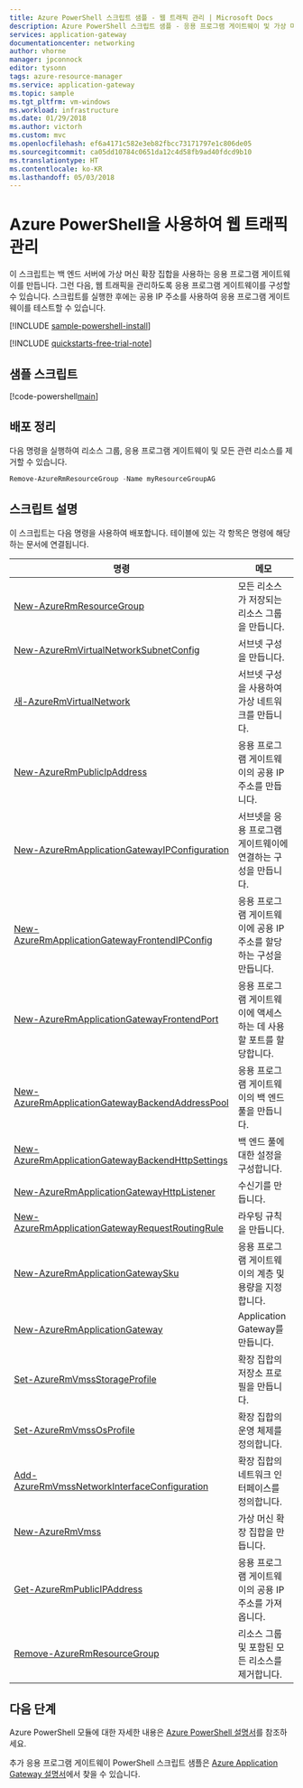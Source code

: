 ```yaml
---
title: Azure PowerShell 스크립트 샘플 - 웹 트래픽 관리 | Microsoft Docs
description: Azure PowerShell 스크립트 샘플 - 응용 프로그램 게이트웨이 및 가상 머신 확장 집합을 사용하여 웹 트래픽을 관리합니다.
services: application-gateway
documentationcenter: networking
author: vhorne
manager: jpconnock
editor: tysonn
tags: azure-resource-manager
ms.service: application-gateway
ms.topic: sample
ms.tgt_pltfrm: vm-windows
ms.workload: infrastructure
ms.date: 01/29/2018
ms.author: victorh
ms.custom: mvc
ms.openlocfilehash: ef6a4171c582e3eb82fbcc73171797e1c806de05
ms.sourcegitcommit: ca05dd10784c0651da12c4d58fb9ad40fdcd9b10
ms.translationtype: HT
ms.contentlocale: ko-KR
ms.lasthandoff: 05/03/2018
---
```

# <a name="manage-web-traffic-with-azure-powershell"></a>Azure PowerShell을 사용하여 웹 트래픽 관리

이 스크립트는 백 엔드 서버에 가상 머신 확장 집합을 사용하는 응용 프로그램 게이트웨이를 만듭니다. 그런 다음, 웹 트래픽을 관리하도록 응용 프로그램 게이트웨이를 구성할 수 있습니다. 스크립트를 실행한 후에는 공용 IP 주소를 사용하여 응용 프로그램 게이트웨이를 테스트할 수 있습니다.

[!INCLUDE [sample-powershell-install](../../../includes/sample-powershell-install-no-ssh.md)]

[!INCLUDE [quickstarts-free-trial-note](../../../includes/quickstarts-free-trial-note.md)]

## <a name="sample-script"></a>샘플 스크립트

[!code-powershell[main](../../../powershell_scripts/application-gateway/create-vmss/create-vmss.ps1 "Create application gateway")]

## <a name="clean-up-deployment"></a>배포 정리 

다음 명령을 실행하여 리소스 그룹, 응용 프로그램 게이트웨이 및 모든 관련 리소스를 제거할 수 있습니다.

```powershell
Remove-AzureRmResourceGroup -Name myResourceGroupAG
```

## <a name="script-explanation"></a>스크립트 설명

이 스크립트는 다음 명령을 사용하여 배포합니다. 테이블에 있는 각 항목은 명령에 해당하는 문서에 연결됩니다.

| 명령 | 메모 |
|---|---|
| [New-AzureRmResourceGroup](/powershell/module/azurerm.resources/new-azurermresourcegroup) | 모든 리소스가 저장되는 리소스 그룹을 만듭니다. |
| [New-AzureRmVirtualNetworkSubnetConfig](/powershell/module/azurerm.network/new-azurermvirtualnetworksubnetconfig) | 서브넷 구성을 만듭니다. |
| [새-AzureRmVirtualNetwork](/powershell/module/azurerm.network/new-azurermvirtualnetwork) | 서브넷 구성을 사용하여 가상 네트워크를 만듭니다. |
| [New-AzureRmPublicIpAddress](/powershell/module/azurerm.network/new-azurermpublicipaddress) | 응용 프로그램 게이트웨이의 공용 IP 주소를 만듭니다. |
| [New-AzureRmApplicationGatewayIPConfiguration](/powershell/module/azurerm.network/new-azurermapplicationgatewayipconfiguration) | 서브넷을 응용 프로그램 게이트웨이에 연결하는 구성을 만듭니다. |
| [New-AzureRmApplicationGatewayFrontendIPConfig](/powershell/module/azurerm.network/new-azurermapplicationgatewayfrontendipconfig) | 응용 프로그램 게이트웨이에 공용 IP 주소를 할당하는 구성을 만듭니다. |
| [New-AzureRmApplicationGatewayFrontendPort](/powershell/module/azurerm.network/new-azurermapplicationgatewayfrontendport) | 응용 프로그램 게이트웨이에 액세스하는 데 사용할 포트를 할당합니다. |
| [New-AzureRmApplicationGatewayBackendAddressPool](/powershell/module/azurerm.network/new-azurermapplicationgatewaybackendaddresspool) | 응용 프로그램 게이트웨이의 백 엔드 풀을 만듭니다. |
| [New-AzureRmApplicationGatewayBackendHttpSettings](/powershell/module/azurerm.network/new-azurermapplicationgatewaybackendhttpsettings) | 백 엔드 풀에 대한 설정을 구성합니다. |
| [New-AzureRmApplicationGatewayHttpListener](/powershell/module/azurerm.network/new-azurermapplicationgatewayhttplistener) | 수신기를 만듭니다. |
| [New-AzureRmApplicationGatewayRequestRoutingRule](/powershell/module/azurerm.network/new-azurermapplicationgatewayrequestroutingrule) | 라우팅 규칙을 만듭니다. |
| [New-AzureRmApplicationGatewaySku](/powershell/module/azurerm.network/new-azurermapplicationgatewaysku) | 응용 프로그램 게이트웨이의 계층 및 용량을 지정합니다. |
| [New-AzureRmApplicationGateway](/powershell/module/azurerm.network/new-azurermapplicationgateway) | Application Gateway를 만듭니다. |
| [Set-AzureRmVmssStorageProfile](/powershell/module/azurerm.compute/set-azurermvmssstorageprofile) | 확장 집합의 저장소 프로필을 만듭니다. |
| [Set-AzureRmVmssOsProfile](/powershell/module/azurerm.compute/set-azurermvmssosprofile) | 확장 집합의 운영 체제를 정의합니다. |
| [Add-AzureRmVmssNetworkInterfaceConfiguration](/powershell/module/azurerm.compute/add-azurermvmssnetworkinterfaceconfiguration) | 확장 집합의 네트워크 인터페이스를 정의합니다. |
| [New-AzureRmVmss](/powershell/module/azurerm.compute/new-azurermvm) | 가상 머신 확장 집합을 만듭니다. |
| [Get-AzureRmPublicIPAddress](/powershell/module/azurerm.network/get-azurermpublicipaddress) | 응용 프로그램 게이트웨이의 공용 IP 주소를 가져옵니다. |
|[Remove-AzureRmResourceGroup](/powershell/module/azurerm.resources/remove-azurermresourcegroup) | 리소스 그룹 및 포함된 모든 리소스를 제거합니다. | 

## <a name="next-steps"></a>다음 단계

Azure PowerShell 모듈에 대한 자세한 내용은 [Azure PowerShell 설명서](/powershell/azure/overview)를 참조하세요.

추가 응용 프로그램 게이트웨이 PowerShell 스크립트 샘플은 [Azure Application Gateway 설명서](../powershell-samples.md)에서 찾을 수 있습니다.
